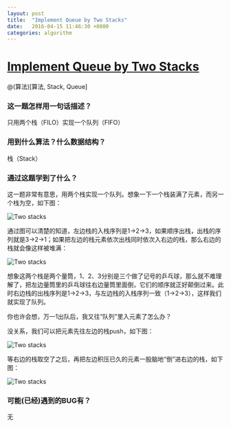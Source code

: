 ```yaml
---
layout: post
title:  "Implement Queue by Two Stacks"
date:   2016-04-15 11:46:30 +0800
categories: algorithm
---
```

# [Implement Queue by Two Stacks](http://www.lintcode.com/en/problem/implement-queue-by-two-stacks/)

@(算法)[算法, Stack, Queue]

### 这一题怎样用一句话描述？

只用两个栈（FILO）实现一个队列（FIFO）

### 用到什么算法？什么数据结构？

栈（Stack）

### 通过这题学到了什么？

这一题非常有意思，用两个栈实现一个队列。想象一下一个栈装满了元素，而另一个栈为空，如下图：

![Two stacks](https://raw.githubusercontent.com/Choosue/Choosue.github.io/master/img/implement-queue-by-two-stacks-01.png)

通过图可以清楚的知道，左边栈的入栈序列是1->2->3，如果顺序出栈，出栈的序列就是3->2->1；如果把左边的栈元素依次出栈同时依次入右边的栈，那么右边的栈就会像这样被堆满：

![Two stacks](https://raw.githubusercontent.com/Choosue/Choosue.github.io/master/img/implement-queue-by-two-stacks-02.png)

想象这两个栈是两个量筒，1、2、3分别是三个做了记号的乒乓球，那么就不难理解了，把左边量筒里的乒乓球往右边量筒里面倒，它们的顺序就正好颠倒过来。此时右边栈的出栈序列是1->2->3，与左边栈的入栈序列一致（1->2->3），这样我们就实现了队列。

你也许会想，万一1出队后，我又往“队列”里入元素了怎么办？

没关系，我们可以把元素先往左边的栈push，如下图：

![Two stacks](https://raw.githubusercontent.com/Choosue/Choosue.github.io/master/img/implement-queue-by-two-stacks-03.png)

等右边的栈取空了之后，再把左边积压已久的元素一股脑地“倒”进右边的栈，如下图：

![Two stacks](https://raw.githubusercontent.com/Choosue/Choosue.github.io/master/img/implement-queue-by-two-stacks-04.png)

### 可能(已经)遇到的BUG有？

无

